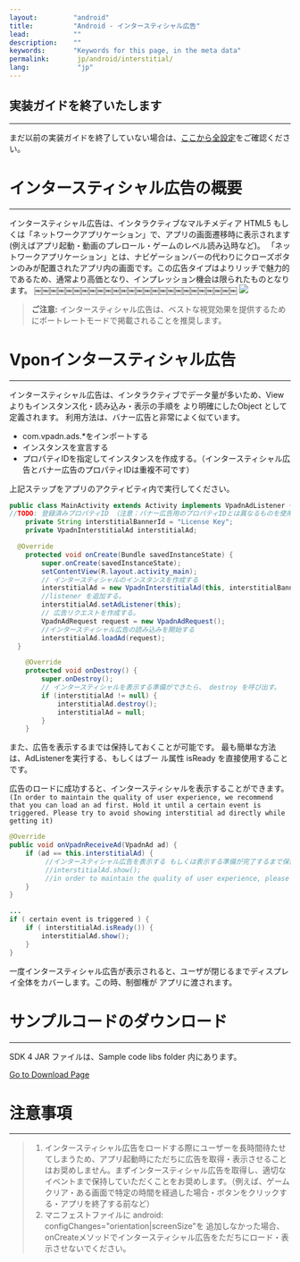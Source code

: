 ```yaml
---
layout:         "android"
title:          "Android - インタースティシャル広告"
lead:           ""
description:    ""
keywords:       "Keywords for this page, in the meta data"
permalink:       jp/android/interstitial/
lang:            "jp"
---
```


## 実装ガイドを終了いたします
---
まだ以前の実装ガイドを終了していない場合は、[ここから全設定](../integration-guide)をご確認ください。

# インタースティシャル広告の概要
---
インタースティシャル広告は、インタラクティブなマルチメディア HTML5 もしくは「ネットワークアプリケーション」で、アプリの画面遷移時に表示されます (例えばアプリ起動・動画のプレロール・ゲームのレベル読み込時など)。 「ネットワークアプリケーション」とは、ナビゲーションバーの代わりにクローズボタンのみが配置されたアプリ内の画面です。この広告タイプはよりリッチで魅力的であるため、通常より高価となり、インプレッション機会は限られたものとなります。 ￼￼￼￼￼￼￼￼￼￼￼￼￼￼￼￼￼￼￼￼￼￼￼￼￼￼
![]({{site.imgurl}}/Interstitial.png)

> **ご注意:**
> インタースティシャル広告は、ベストな視覚効果を提供するためにポートレートモードで掲載されることを推奨します。


# Vponインタースティシャル広告
---
インタースティシャル広告は、インタラクティブでデータ量が多いため、View よりもインスタンス化・読み込み・表示の手順を より明確にしたObject として定義されます。
利用方法は、バナー広告と非常によく似ています。

* com.vpadn.ads.\*をインポートする
* インスタンスを宣言する
* プロパティIDを指定してインスタンスを作成する。（インタースティシャル広告とバナー広告のプロパティIDは重複不可です）

上記ステップをアプリのアクティビティ内で実行してください。


```java
public class MainActivity extends Activity implements VpadnAdListener {
//TODO: 登録済みプロパティID （注意：バナー広告用のプロパティIDとは異なるものを使用）
	private String interstitialBannerId = "License Key";
	private VpadnInterstitialAd interstitialAd;

  @Override
	protected void onCreate(Bundle savedInstanceState) {
		super.onCreate(savedInstanceState);
		setContentView(R.layout.activity_main);
		// インタースティシャルのインスタンスを作成する
		interstitialAd = new VpadnInterstitialAd(this, interstitialBannerId, "TW");
		//listener を追加する。
		interstitialAd.setAdListener(this);
		// 広告リクエストを作成する。
		VpadnAdRequest request = new VpadnAdRequest();
		//インタースティシャル広告の読み込みを開始する
		interstitialAd.loadAd(request);
  }

	@Override
	protected void onDestroy() {
		super.onDestroy();
		// インタースティシャルを表示する準備ができたら、 destroy を呼び出す。
		if (interstitialAd != null) {
			interstitialAd.destroy();
			interstitialAd = null;
		}
	}
```


また、広告を表示するまでは保持しておくことが可能です。 最も簡単な方法は、AdListenerを実行する、もしくはブー ル属性 isReady を直接使用することです。

広告のロードに成功すると、インタースティシャルを表示することができます。`(In order to maintain the quality of user experience, we recommend that you can load an ad first. Hold it until a certain event is triggered. Please try to avoid showing interstitial ad directly while getting it)`

```java
@Override
public void onVpadnReceiveAd(VpadnAd ad) {
	if (ad == this.interstitialAd) {
		 //インタースティシャル広告を表示する もしくは表示する準備が完了するまで保留する
	 	 //interstitialAd.show();
		 //in order to maintain the quality of user experience, please try to avoid showing interstitial ad directly while getting it.
	}
}

...
if ( certain event is triggered ) {
	if ( interstitialAd.isReady()) {
		interstitialAd.show();
	}
}

```

一度インタースティシャル広告が表示されると、ユーザが閉じるまでディスプレイ全体をカバーします。この時、制御権が アプリに渡されます。

# サンプルコードのダウンロード
---
SDK 4 JAR ファイルは、Sample code libs folder 内にあります。

[Go to Download Page]

# 注意事項
---
> 1. インタースティシャル広告をロードする際にユーザーを長時間待たせてしまうため、アプリ起動時にただちに広告を取得・表示させることはお奨めしません。まずインタースティシャル広告を取得し、適切なイベントまで保持していただくことをお奨めします。（例えば、ゲームクリア・ある画面で特定の時間を経過した場合・ボタンをクリックする・アプリを終了する前など）
> 2. マニフェストファイルに android: configChanges="orientation|screenSize"を 追加しなかった場合、onCreateメソッドでインタースティシャル広告をただちにロード・表示させないでください。



[Go to Download Page]:{{site.baseurl}}/zh-tw/ios/download
[advanced setting]: ../advanced/

